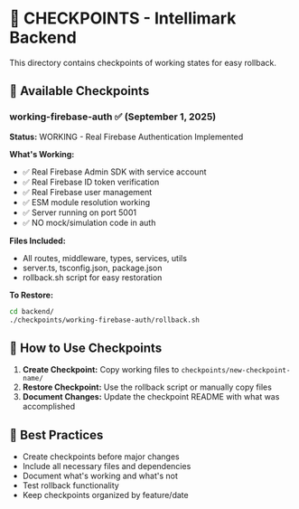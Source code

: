 # 🎯 CHECKPOINTS - Intellimark Backend

This directory contains checkpoints of working states for easy rollback.

## 📁 Available Checkpoints

### **working-firebase-auth** ✅ (September 1, 2025)
**Status:** WORKING - Real Firebase Authentication Implemented

**What's Working:**
- ✅ Real Firebase Admin SDK with service account
- ✅ Real Firebase ID token verification
- ✅ Real Firebase user management
- ✅ ESM module resolution working
- ✅ Server running on port 5001
- ✅ NO mock/simulation code in auth

**Files Included:**
- All routes, middleware, types, services, utils
- server.ts, tsconfig.json, package.json
- rollback.sh script for easy restoration

**To Restore:**
```bash
cd backend/
./checkpoints/working-firebase-auth/rollback.sh
```

## 🔄 How to Use Checkpoints

1. **Create Checkpoint:** Copy working files to `checkpoints/new-checkpoint-name/`
2. **Restore Checkpoint:** Use the rollback script or manually copy files
3. **Document Changes:** Update the checkpoint README with what was accomplished

## 📝 Best Practices

- Create checkpoints before major changes
- Include all necessary files and dependencies
- Document what's working and what's not
- Test rollback functionality
- Keep checkpoints organized by feature/date
